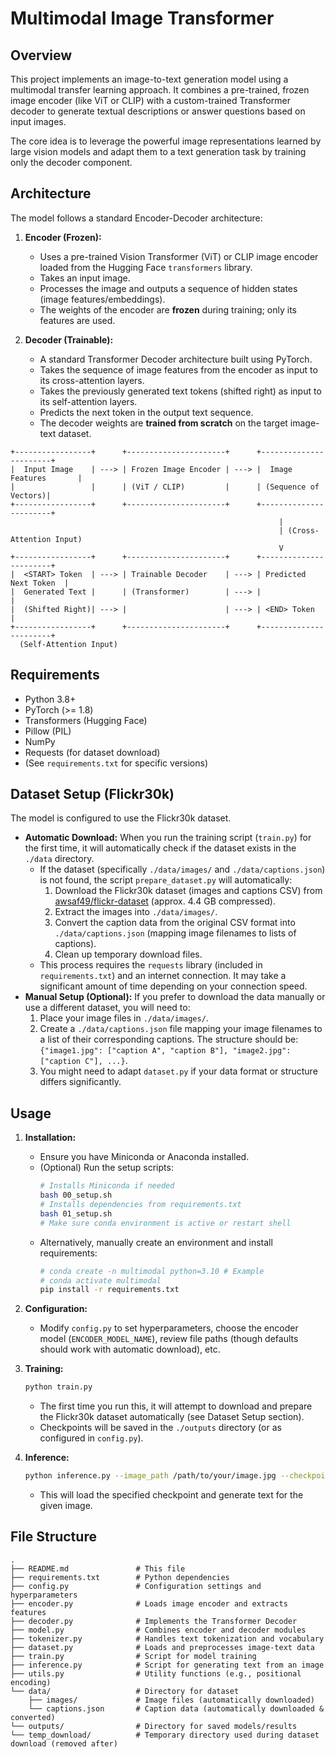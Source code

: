 # Multimodal Image Transformer

## Overview

This project implements an image-to-text generation model using a multimodal transfer learning approach. It combines a pre-trained, frozen image encoder (like ViT or CLIP) with a custom-trained Transformer decoder to generate textual descriptions or answer questions based on input images.

The core idea is to leverage the powerful image representations learned by large vision models and adapt them to a text generation task by training only the decoder component.

## Architecture

The model follows a standard Encoder-Decoder architecture:

1.  **Encoder (Frozen):**
    *   Uses a pre-trained Vision Transformer (ViT) or CLIP image encoder loaded from the Hugging Face `transformers` library.
    *   Takes an input image.
    *   Processes the image and outputs a sequence of hidden states (image features/embeddings).
    *   The weights of the encoder are **frozen** during training; only its features are used.

2.  **Decoder (Trainable):**
    *   A standard Transformer Decoder architecture built using PyTorch.
    *   Takes the sequence of image features from the encoder as input to its cross-attention layers.
    *   Takes the previously generated text tokens (shifted right) as input to its self-attention layers.
    *   Predicts the next token in the output text sequence.
    *   The decoder weights are **trained from scratch** on the target image-text dataset.

```
+-----------------+      +----------------------+      +-----------------------+
|  Input Image    | ---> | Frozen Image Encoder | ---> |  Image Features       |
|                 |      | (ViT / CLIP)         |      | (Sequence of Vectors)|
+-----------------+      +----------------------+      +-----------------------+
                                                            |
                                                            | (Cross-Attention Input)
                                                            V
+-----------------+      +----------------------+      +-----------------------+
|  <START> Token  | ---> | Trainable Decoder    | ---> | Predicted Next Token  |
|  Generated Text |      | (Transformer)        | ---> |                       |
|  (Shifted Right)| ---> |                      | ---> | <END> Token           |
+-----------------+      +----------------------+      +-----------------------+
  (Self-Attention Input)
```

## Requirements

*   Python 3.8+
*   PyTorch (>= 1.8)
*   Transformers (Hugging Face)
*   Pillow (PIL)
*   NumPy
*   Requests (for dataset download)
*   (See `requirements.txt` for specific versions)

## Dataset Setup (Flickr30k)

The model is configured to use the Flickr30k dataset.

*   **Automatic Download:** When you run the training script (`train.py`) for the first time, it will automatically check if the dataset exists in the `./data` directory.
    *   If the dataset (specifically `./data/images/` and `./data/captions.json`) is not found, the script `prepare_dataset.py` will automatically:
        1.  Download the Flickr30k dataset (images and captions CSV) from [awsaf49/flickr-dataset](https://github.com/awsaf49/flickr-dataset) (approx. 4.4 GB compressed).
        2.  Extract the images into `./data/images/`.
        3.  Convert the caption data from the original CSV format into `./data/captions.json` (mapping image filenames to lists of captions).
        4.  Clean up temporary download files.
    *   This process requires the `requests` library (included in `requirements.txt`) and an internet connection. It may take a significant amount of time depending on your connection speed.
*   **Manual Setup (Optional):** If you prefer to download the data manually or use a different dataset, you will need to:
    1.  Place your image files in `./data/images/`.
    2.  Create a `./data/captions.json` file mapping your image filenames to a list of their corresponding captions. The structure should be: `{"image1.jpg": ["caption A", "caption B"], "image2.jpg": ["caption C"], ...}`.
    3.  You might need to adapt `dataset.py` if your data format or structure differs significantly.

## Usage

1.  **Installation:**
    *   Ensure you have Miniconda or Anaconda installed.
    *   (Optional) Run the setup scripts:
        ```bash
        # Installs Miniconda if needed
        bash 00_setup.sh 
        # Installs dependencies from requirements.txt
        bash 01_setup.sh 
        # Make sure conda environment is active or restart shell
        ```
    *   Alternatively, manually create an environment and install requirements:
        ```bash
        # conda create -n multimodal python=3.10 # Example
        # conda activate multimodal
        pip install -r requirements.txt
        ```

2.  **Configuration:**
    *   Modify `config.py` to set hyperparameters, choose the encoder model (`ENCODER_MODEL_NAME`), review file paths (though defaults should work with automatic download), etc.

3.  **Training:**
    ```bash
    python train.py
    ```
    *   The first time you run this, it will attempt to download and prepare the Flickr30k dataset automatically (see Dataset Setup section).
    *   Checkpoints will be saved in the `./outputs` directory (or as configured in `config.py`).

4.  **Inference:**
    ```bash
    python inference.py --image_path /path/to/your/image.jpg --checkpoint /path/to/your/checkpoint.pth
    ```
    *   This will load the specified checkpoint and generate text for the given image.

## File Structure

```
.
├── README.md               # This file
├── requirements.txt        # Python dependencies
├── config.py               # Configuration settings and hyperparameters
├── encoder.py              # Loads image encoder and extracts features
├── decoder.py              # Implements the Transformer Decoder
├── model.py                # Combines encoder and decoder modules
├── tokenizer.py            # Handles text tokenization and vocabulary
├── dataset.py              # Loads and preprocesses image-text data
├── train.py                # Script for model training
├── inference.py            # Script for generating text from an image
├── utils.py                # Utility functions (e.g., positional encoding)
└── data/                   # Directory for dataset
    ├── images/             # Image files (automatically downloaded)
    └── captions.json       # Caption data (automatically downloaded & converted)
└── outputs/                # Directory for saved models/results
└── temp_download/          # Temporary directory used during dataset download (removed after)
``` 
